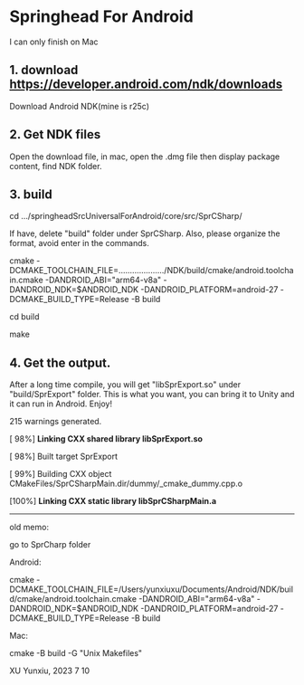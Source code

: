 # Springhead For Android

I can only finish on Mac

## 1. download https://developer.android.com/ndk/downloads

Download Android NDK(mine is r25c)

## 2. Get NDK files

Open the download file, in mac, open the .dmg file then display package content, find NDK folder.

## 3. build

cd .../springheadSrcUniversalForAndroid/core/src/SprCSharp/

If have, delete "build" folder under SprCSharp. Also, please organize the format, avoid enter in the commands.

cmake
-DCMAKE_TOOLCHAIN_FILE=..................../NDK/build/cmake/android.toolchain.cmake
-DANDROID_ABI="arm64-v8a" -DANDROID_NDK=$ANDROID_NDK
-DANDROID_PLATFORM=android-27 -DCMAKE_BUILD_TYPE=Release -B build

cd build

make

## 4. Get the output.

After a long time compile, you will get "libSprExport.so" under "build/SprExport" folder. This is what you want, you can bring it to Unity and it can run in Android. Enjoy!

215 warnings generated.

[ 98%] **Linking CXX shared library libSprExport.so**

[ 98%] Built target SprExport

[ 99%] Building CXX object CMakeFiles/SprCSharpMain.dir/dummy/_cmake_dummy.cpp.o

[100%] **Linking CXX static library libSprCSharpMain.a**





-------------

old memo:

go to SprCharp folder

Android:

cmake -DCMAKE_TOOLCHAIN_FILE=/Users/yunxiuxu/Documents/Android/NDK/build/cmake/android.toolchain.cmake -DANDROID_ABI="arm64-v8a" -DANDROID_NDK=$ANDROID_NDK -DANDROID_PLATFORM=android-27 -DCMAKE_BUILD_TYPE=Release -B build

Mac: 

cmake -B build -G "Unix Makefiles"





XU Yunxiu, 2023 7 10
